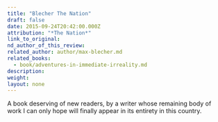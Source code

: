 ```yaml
---
title: "Blecher The Nation"
draft: false
date: 2015-09-24T20:42:00.000Z
attribution: "*The Nation*"
link_to_original:
nd_author_of_this_review:
related_author: author/max-blecher.md
related_books:
  - book/adventures-in-immediate-irreality.md
description:
weight:
layout: none
---
```

A book deserving of new readers, by a writer whose remaining body of work I can only hope will finally appear in its entirety in this country.

